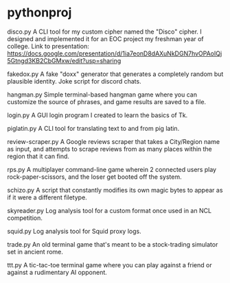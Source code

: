 # pythonproj

disco.py
A CLI tool for my custom cipher named the "Disco" cipher. I designed and implemented it for an EOC project my freshman year of college.
Link to presentation: https://docs.google.com/presentation/d/1ia7eonD8dAXuNkDGN7hvOPAoIQj5Gtngd3KB2CbGMxw/edit?usp=sharing

fakedox.py
A fake "doxx" generator that generates a completely random but plausible identity. Joke script for discord chats.

hangman.py
Simple terminal-based hangman game where you can customize the source of phrases, and game results are saved to a file.

login.py
A GUI login program I created to learn the basics of Tk.

piglatin.py
A CLI tool for translating text to and from pig latin.

review-scraper.py
A Google reviews scraper that takes a City/Region name as input, and attempts to scrape reviews from as many places within the region that it can find.

rps.py
A multiplayer command-line game wherein 2 connected users play rock-paper-scissors, and the loser get booted off the system.

schizo.py
A script that constantly modifies its own magic bytes to appear as if it were a different filetype.

skyreader.py
Log analysis tool for a custom format once used in an NCL competition.

squid.py
Log analysis tool for Squid proxy logs.

trade.py
An old terminal game that's meant to be a stock-trading simulator set in ancient rome.

ttt.py
A tic-tac-toe terminal game where you can play against a friend or against a rudimentary AI opponent.
